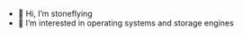 - 👋 Hi, I’m stoneflying
- 👀 I’m interested in operating systems and storage engines
<!---
StoneFlying/StoneFlying is a ✨ special ✨ repository because its `README.md` (this file) appears on your GitHub profile.
You can click the Preview link to take a look at your changes.
--->
